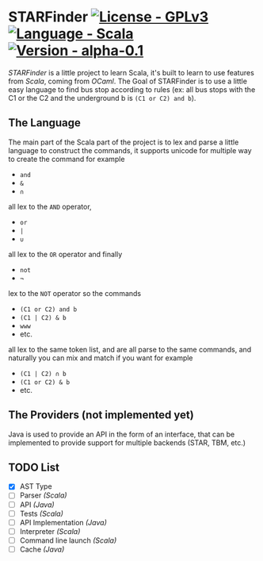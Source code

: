 # STARFinder [![License - GPLv3](https://img.shields.io/badge/License-GPLv3-55cdfc?style=for-the-badge)](https://opensource.org/licenses/GPL-3.0) [![Language - Scala](https://img.shields.io/badge/Language-Scala-red?style=for-the-badge&logo=scala)](https://www.scala-lang.org/) [![Version - alpha-0.1](https://img.shields.io/badge/Version-alpha--0.1-f7a8d8?style=for-the-badge&logo=github)](https://www.scala-lang.org/)
*STARFinder* is a little project to learn Scala, it's built to learn to use features 
from *Scala*, coming from *OCaml*. The Goal of STARFinder is to use a little 
easy language to find bus stop according to rules (ex: all bus stops with the C1 or the C2 and the 
underground b is `(C1 or C2) and b`).

## The Language
The main part of the Scala part of the project is to lex and parse a little 
language to construct the commands, it supports unicode for multiple way to create the 
command for example
* `and`
* `&`
* `∩`

all lex to the `AND` operator,

* `or`
* `|`
* `∪`

all lex to the `OR` operator and finally 

* `not`
* `¬`

lex to the `NOT` operator so the commands

* `(C1 or C2) and b`
* `(C1 | C2) & b`
* `www`
* etc.

all lex to the same token list, and are all parse to the same commands,
and naturally you can mix and match if you want for example 

* `(C1 | C2) ∩ b`
* `(C1 or C2) & b`
* etc.

## The Providers (not implemented  yet)
Java is used to provide an API in the form of an interface, that can 
be implemented to provide support for multiple backends (STAR, TBM, etc.)

## TODO List
- [X] AST Type
- [ ] Parser *(Scala)*
- [ ] API *(Java)*
- [ ] Tests *(Scala)*
- [ ] API Implementation *(Java)*
- [ ] Interpreter *(Scala)*
- [ ] Command line launch *(Scala)*
- [ ] Cache *(Java)*
